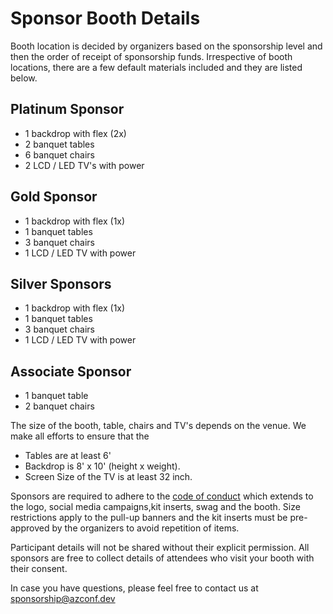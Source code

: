 # Sponsor Booth Details

Booth location is decided by organizers based on the sponsorship level and then the order of receipt of sponsorship funds. Irrespective of booth locations, there are a few default materials included and they are listed below.

## Platinum Sponsor

- 1 backdrop with flex (2x)
- 2 banquet tables
- 6 banquet chairs
- 2 LCD / LED TV's with power
  
## Gold Sponsor

- 1 backdrop with flex (1x)
- 1 banquet tables
- 3 banquet chairs
- 1 LCD / LED TV with power

## Silver Sponsors

- 1 backdrop with flex (1x)
- 1 banquet tables
- 3 banquet chairs
- 1 LCD / LED TV with power

## Associate Sponsor

- 1 banquet table
- 2 banquet chairs

The size of the booth, table, chairs and TV's depends on the venue. We make all efforts to ensure that the

- Tables are at least 6'
- Backdrop is 8' x 10' (height x weight).
- Screen Size of the TV is at least 32 inch.

Sponsors are required to adhere to the [code of conduct](../CODE_OF_CONDUCT.md) which extends to the logo, social media campaigns,kit inserts, swag and the booth. Size restrictions apply to the pull-up banners and the kit inserts must be pre-approved by the organizers to avoid repetition of items.

Participant details will not be shared without their explicit permission. All sponsors are free to collect details of attendees who visit your booth with their consent.

In case you have questions, please feel free to contact us at [sponsorship@azconf.dev](mailto:sponsorship@azconf.dev)
